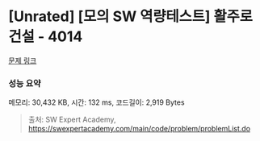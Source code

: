 # [Unrated] [모의 SW 역량테스트] 활주로 건설 - 4014 

[문제 링크](https://swexpertacademy.com/main/code/problem/problemDetail.do?contestProbId=AWIeW7FakkUDFAVH) 

### 성능 요약

메모리: 30,432 KB, 시간: 132 ms, 코드길이: 2,919 Bytes



> 출처: SW Expert Academy, https://swexpertacademy.com/main/code/problem/problemList.do